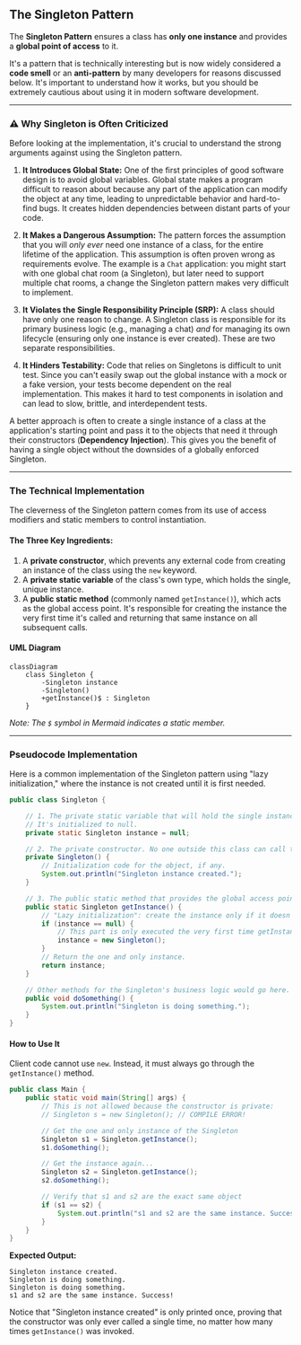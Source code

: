 ## The Singleton Pattern

The **Singleton Pattern** ensures a class has **only one instance** and provides a **global point of access** to it.

It's a pattern that is technically interesting but is now widely considered a **code smell** or an **anti-pattern** by many developers for reasons discussed below. It's important to understand how it works, but you should be extremely cautious about using it in modern software development.

-----

### ⚠️ Why Singleton is Often Criticized

Before looking at the implementation, it's crucial to understand the strong arguments against using the Singleton pattern.

1.  **It Introduces Global State:** One of the first principles of good software design is to avoid global variables. Global state makes a program difficult to reason about because any part of the application can modify the object at any time, leading to unpredictable behavior and hard-to-find bugs. It creates hidden dependencies between distant parts of your code.

2.  **It Makes a Dangerous Assumption:** The pattern forces the assumption that you will *only ever* need one instance of a class, for the entire lifetime of the application. This assumption is often proven wrong as requirements evolve. The example is a `Chat` application: you might start with one global chat room (a Singleton), but later need to support multiple chat rooms, a change the Singleton pattern makes very difficult to implement.

3.  **It Violates the Single Responsibility Principle (SRP):** A class should have only one reason to change. A Singleton class is responsible for its primary business logic (e.g., managing a chat) *and* for managing its own lifecycle (ensuring only one instance is ever created). These are two separate responsibilities.

4.  **It Hinders Testability:** Code that relies on Singletons is difficult to unit test. Since you can't easily swap out the global instance with a mock or a fake version, your tests become dependent on the real implementation. This makes it hard to test components in isolation and can lead to slow, brittle, and interdependent tests.

A better approach is often to create a single instance of a class at the application's starting point and pass it to the objects that need it through their constructors (**Dependency Injection**). This gives you the benefit of having a single object without the downsides of a globally enforced Singleton.

-----

### The Technical Implementation

The cleverness of the Singleton pattern comes from its use of access modifiers and static members to control instantiation.

#### The Three Key Ingredients:

1.  A **private constructor**, which prevents any external code from creating an instance of the class using the `new` keyword.
2.  A **private static variable** of the class's own type, which holds the single, unique instance.
3.  A **public static method** (commonly named `getInstance()`), which acts as the global access point. It's responsible for creating the instance the very first time it's called and returning that same instance on all subsequent calls.

#### UML Diagram

```mermaid
classDiagram
    class Singleton {
        -Singleton instance
        -Singleton()
        +getInstance()$ : Singleton
    }
```

*Note: The `$` symbol in Mermaid indicates a static member.*

-----

### Pseudocode Implementation

Here is a common implementation of the Singleton pattern using "lazy initialization," where the instance is not created until it is first needed.

```java
public class Singleton {

    // 1. The private static variable that will hold the single instance.
    // It's initialized to null.
    private static Singleton instance = null;

    // 2. The private constructor. No one outside this class can call this.
    private Singleton() {
        // Initialization code for the object, if any.
        System.out.println("Singleton instance created.");
    }

    // 3. The public static method that provides the global access point.
    public static Singleton getInstance() {
        // "Lazy initialization": create the instance only if it doesn't exist yet.
        if (instance == null) {
            // This part is only executed the very first time getInstance() is called.
            instance = new Singleton();
        }
        // Return the one and only instance.
        return instance;
    }

    // Other methods for the Singleton's business logic would go here.
    public void doSomething() {
        System.out.println("Singleton is doing something.");
    }
}
```

#### How to Use It

Client code cannot use `new`. Instead, it must always go through the `getInstance()` method.

```java
public class Main {
    public static void main(String[] args) {
        // This is not allowed because the constructor is private:
        // Singleton s = new Singleton(); // COMPILE ERROR!

        // Get the one and only instance of the Singleton
        Singleton s1 = Singleton.getInstance();
        s1.doSomething();

        // Get the instance again...
        Singleton s2 = Singleton.getInstance();
        s2.doSomething();

        // Verify that s1 and s2 are the exact same object
        if (s1 == s2) {
            System.out.println("s1 and s2 are the same instance. Success!");
        }
    }
}
```

**Expected Output:**

```
Singleton instance created.
Singleton is doing something.
Singleton is doing something.
s1 and s2 are the same instance. Success!
```

Notice that "Singleton instance created" is only printed once, proving that the constructor was only ever called a single time, no matter how many times `getInstance()` was invoked.
